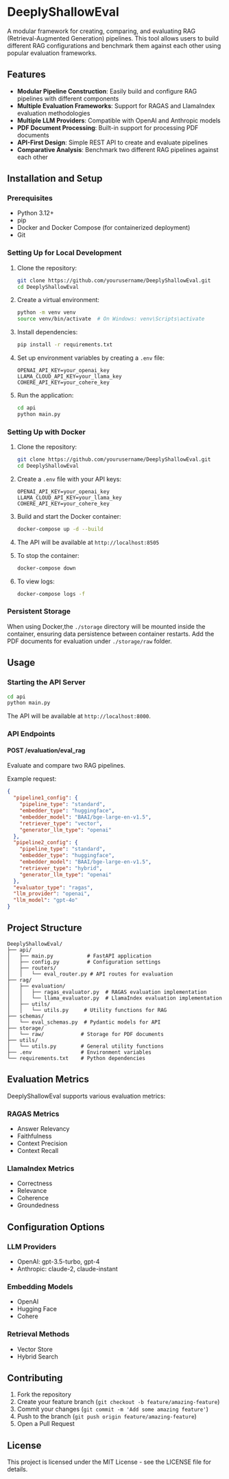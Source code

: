 # DeeplyShallowEval

A modular framework for creating, comparing, and evaluating RAG (Retrieval-Augmented Generation) pipelines. This tool allows users to build different RAG configurations and benchmark them against each other using popular evaluation frameworks.

## Features

- **Modular Pipeline Construction**: Easily build and configure RAG pipelines with different components
- **Multiple Evaluation Frameworks**: Support for RAGAS and LlamaIndex evaluation methodologies
- **Multiple LLM Providers**: Compatible with OpenAI and Anthropic models
- **PDF Document Processing**: Built-in support for processing PDF documents
- **API-First Design**: Simple REST API to create and evaluate pipelines
- **Comparative Analysis**: Benchmark two different RAG pipelines against each other

## Installation and Setup

### Prerequisites

- Python 3.12+
- pip
- Docker and Docker Compose (for containerized deployment)
- Git

### Setting Up for Local Development

1. Clone the repository:

   ```bash
   git clone https://github.com/yourusername/DeeplyShallowEval.git
   cd DeeplyShallowEval
   ```

2. Create a virtual environment:

   ```bash
   python -m venv venv
   source venv/bin/activate  # On Windows: venv\Scripts\activate
   ```

3. Install dependencies:

   ```bash
   pip install -r requirements.txt
   ```

4. Set up environment variables by creating a `.env` file:

   ```
   OPENAI_API_KEY=your_openai_key
   LLAMA_CLOUD_API_KEY=your_llama_key
   COHERE_API_KEY=your_cohere_key
   ```

5. Run the application:
   ```bash
   cd api
   python main.py
   ```

### Setting Up with Docker

1. Clone the repository:

   ```bash
   git clone https://github.com/yourusername/DeeplyShallowEval.git
   cd DeeplyShallowEval
   ```

2. Create a `.env` file with your API keys:

   ```
   OPENAI_API_KEY=your_openai_key
   LLAMA_CLOUD_API_KEY=your_llama_key
   COHERE_API_KEY=your_cohere_key
   ```

3. Build and start the Docker container:

   ```bash
   docker-compose up -d --build
   ```

4. The API will be available at `http://localhost:8505`

5. To stop the container:

   ```bash
   docker-compose down
   ```

6. To view logs:
   ```bash
   docker-compose logs -f
   ```

### Persistent Storage

When using Docker,the `./storage` directory will be mounted inside the container, ensuring data persistence between container restarts. Add the PDF documents for evaluation under `./storage/raw` folder.

## Usage

### Starting the API Server

```bash
cd api
python main.py
```

The API will be available at `http://localhost:8000`.

### API Endpoints

#### POST /evaluation/eval_rag

Evaluate and compare two RAG pipelines.

Example request:

```json
{
  "pipeline1_config": {
    "pipeline_type": "standard",
    "embedder_type": "huggingface",
    "embedder_model": "BAAI/bge-large-en-v1.5",
    "retriever_type": "vector",
    "generator_llm_type": "openai"
  },
  "pipeline2_config": {
    "pipeline_type": "standard",
    "embedder_type": "huggingface",
    "embedder_model": "BAAI/bge-large-en-v1.5",
    "retriever_type": "hybrid",
    "generator_llm_type": "openai"
  },
  "evaluator_type": "ragas",
  "llm_provider": "openai",
  "llm_model": "gpt-4o"
}
```

## Project Structure

```
DeeplyShallowEval/
├── api/
│   ├── main.py           # FastAPI application
│   ├── config.py         # Configuration settings
│   ├── routers/
│   │   └── eval_router.py # API routes for evaluation
├── rag/
│   ├── evaluation/
│   │   ├── ragas_evaluator.py  # RAGAS evaluation implementation
│   │   └── llama_evaluator.py  # LlamaIndex evaluation implementation
│   ├── utils/
│   │   └── utils.py     # Utility functions for RAG
├── schemas/
│   └── eval_schemas.py  # Pydantic models for API
├── storage/
│   └── raw/            # Storage for PDF documents
├── utils/
│   └── utils.py        # General utility functions
├── .env                # Environment variables
└── requirements.txt    # Python dependencies
```

## Evaluation Metrics

DeeplyShallowEval supports various evaluation metrics:

### RAGAS Metrics

- Answer Relevancy
- Faithfulness
- Context Precision
- Context Recall

### LlamaIndex Metrics

- Correctness
- Relevance
- Coherence
- Groundedness

## Configuration Options

### LLM Providers

- OpenAI: gpt-3.5-turbo, gpt-4
- Anthropic: claude-2, claude-instant

### Embedding Models

- OpenAI
- Hugging Face
- Cohere

### Retrieval Methods

- Vector Store
- Hybrid Search

## Contributing

1. Fork the repository
2. Create your feature branch (`git checkout -b feature/amazing-feature`)
3. Commit your changes (`git commit -m 'Add some amazing feature'`)
4. Push to the branch (`git push origin feature/amazing-feature`)
5. Open a Pull Request

## License

This project is licensed under the MIT License - see the LICENSE file for details.
